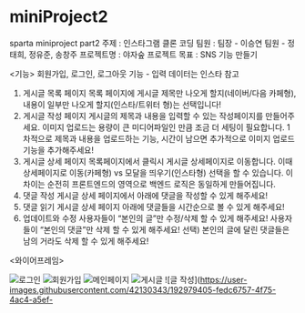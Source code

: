 # miniProject2
sparta miniproject part2
주제 : 인스타그램 클론 코딩
팀원 : 팀장 - 이승연 팀원 - 정태희, 정유준, 송창주
프로젝트명 : 야자숲
프로젝트 목표 : SNS 기능 만들기

<기능>
회원가입, 로그인, 로그아웃 기능 - 입력 데이터는 인스타 참고

1. 게시글 목록 페이지
목록 페이지에 게시글 제목만 나오게 할지(네이버/다음 카페형), 내용이 일부만 나오게 할지(인스타/트위터 형)는 선택입니다!
2. 게시글 작성 페이지
게시글의 제목과 내용을 입력할 수 있는 작성페이지를 만들어주세요. 이미지 업로드는 용량이 큰 미디어파일인 만큼 조금 더 세팅이 필요합니다.
1차적으로 제목과 내용을 업로드하는 기능, 시간이 남으면 추가적으로 이미지 업로드 기능을 추가해주세요!
3. 게시글 상세 페이지
목록페이지에서 클릭시 게시글 상세페이지로 이동합니다. 이때 상세페이지로 이동(카페형) vs 모달을 띄우기(인스타형) 선택을 할 수 있습니다. 이 차이는 순전히 프론트엔드의 영역으로 백엔드 로직은 동일하게 만들어집니다.
4. 댓글 작성
게시글 상세 페이지에서 아래에 댓글을 작성할 수 있게 해주세요!
5. 댓글 읽기
게시글 상세 페이지 아래에 댓글들을 시간순으로 볼 수 있게 해주세요!
6. 업데이트와 수정
사용자들이 “본인의 글”만 수정/삭제 할 수 있게 해주세요!
사용자들이 “본인의 댓글”만 삭제 할 수 있게 해주세요!
선택) 본인의 글에 달린 댓글들은 남의 거라도 삭제 할 수 있게 해주세요!

<와이어프레임>

![로그인](https://user-images.githubusercontent.com/42130343/192979334-463670dc-02a5-4481-84fc-81e70147d24a.png)
![회원가입](https://user-images.githubusercontent.com/42130343/192979363-e1a29e77-d7ef-49ef-9ec8-0d1e742fac39.png)
![메인페이지](https://user-images.githubusercontent.com/42130343/192979374-46513e54-c6f5-4e84-8c27-0a9950b6183b.png)
![게시글](https://user-images.githubusercontent.com/42130343/192979394-08655d40-6c9b-40a8-9a81-3e5bc12d44ae.png)
![글 작성](https://user-images.githubusercontent.com/42130343/192979405-fedc6757-4f75-4ac4-a5ef-
